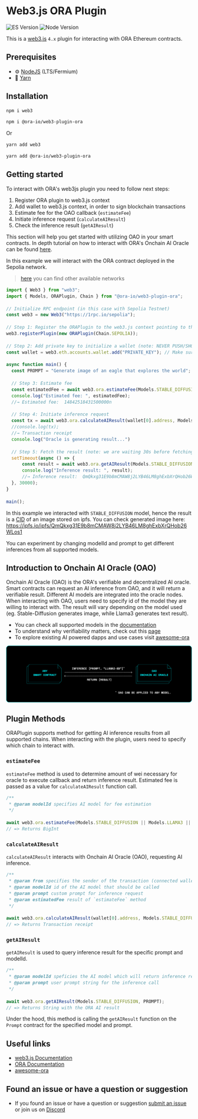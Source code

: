 # Web3.js ORA Plugin

![ES Version](https://img.shields.io/badge/ES-2020-yellow)
![Node Version](https://img.shields.io/badge/node-18.x-green)

This is a [web3.js](https://github.com/web3/web3.js) `4.x` plugin for interacting with ORA Ethereum contracts.

## Prerequisites

- :gear: [NodeJS](https://nodejs.org/) (LTS/Fermium)
- :toolbox: [Yarn](https://yarnpkg.com/)

## Installation

```bash
npm i web3
```

```bash
npm i @ora-io/web3-plugin-ora
```

Or

```bash
yarn add web3
```

```bash
yarn add @ora-io/web3-plugin-ora
```

## Getting started

To interact with ORA's web3js plugin you need to follow next steps:

1. Register ORA plugin to web3.js context
2. Add wallet to web3.js context, in order to sign blockchain transactions
3. Estimate fee for the OAO callback (`estimateFee`)
4. Initiate inference request (`calculateAIResult`)
5. Check the inference result (`getAIResult`)

This section will help you get started with utilizing OAO in your smart contracts. In depth tutorial on how to interact with ORA's Onchain AI Oracle can be found [here](https://docs.ora.io/doc/oao-onchain-ai-oracle/develop-guide/tutorials/interaction-with-oao-tutorial).

In this example we will interact with the ORA contract deployed in the Sepolia network.

> [here](https://github.com/ora-io/web3.js-plugin-ora/blob/master/src/types.ts) you can find other available networks

```ts
import { Web3 } from "web3";
import { Models, ORAPlugin, Chain } from "@ora-io/web3-plugin-ora";

// Initialize RPC endpoint (in this case with Sepolia Testnet)
const web3 = new Web3("https://1rpc.io/sepolia");

// Step 1: Register the ORAPlugin to the web3.js context pointing to the Sepolia Testnet network
web3.registerPlugin(new ORAPlugin(Chain.SEPOLIA));

// Step 2: Add private key to initialize a wallet (note: NEVER PUSH/SHOW your private key)
const wallet = web3.eth.accounts.wallet.add("PRIVATE_KEY"); // Make sure you have funds

async function main() {
  const PROMPT = "Generate image of an eagle that explores the world";

  // Step 3: Estimate fee
  const estimatedFee = await web3.ora.estimateFee(Models.STABLE_DIFFUSION);
  console.log("Estimated fee: ", estimatedFee);
  //→ Estimated fee:  14842518431500000n

  // Step 4: Initiate inference request
  const tx = await web3.ora.calculateAIResult(wallet[0].address, Models.STABLE_DIFFUSION, PROMPT, estimatedFee);
  //console.log(tx);
  //→ Transaction receipt
  console.log("Oracle is generating result...")

  // Step 5: Fetch the result (note: we are waiting 30s before fetching, to be sure that oracle returned the result)
  setTimeout(async () => {
      const result = await web3.ora.getAIResult(Models.STABLE_DIFFUSION, PROMPT);
      console.log("Inference result: ", result);
      //→ Inference result:  QmQkxg31E9b8mCMAW8j2LYB46LM8ghExbXrQHob26WLos1
  }, 30000);
}

main();
```

In this example we interacted with `STABLE_DIFFUSION` model, hence the result is a [CID](https://pinata.cloud/blog/what-is-an-ipfs-cid/#:~:text=The%20CID%20is%20a%20unique,%2C%20such%20as%20SHA%2D256.) of an image stored on ipfs. You can check generated image here: https://ipfs.io/ipfs/QmQkxg31E9b8mCMAW8j2LYB46LM8ghExbXrQHob26WLos1

You can experiment by changing modelId and prompt to get different inferences from all supported models.

## Introduction to Onchain AI Oracle (OAO)

Onchain AI Oracle (OAO) is the ORA's verifiable and decentralized AI oracle. Smart contracts can request an AI inference from OAO, and it will return a verifiable result. Different AI models are integrated into the oracle nodes. When interacting with OAO, users need to specify id of the model they are willing to interact with. The result will vary depending on the model used (eg. Stable-Diffusion generates image, while Llama3 generates text result).

- You can check all supported models in the [documentation](https://docs.ora.io/doc/oao-onchain-ai-oracle/reference)
- To understand why verifiability matters, check out this [page](https://docs.ora.io/doc/oao-onchain-ai-oracle/introduction/why-verifiability-matters)
- To explore existing AI powered dapps and use cases visit [awesome-ora](https://github.com/ora-io/awesome-ora)

![image representing the flow of interaction with OAO](oao_image.png)

## Plugin Methods

ORAPlugin supports method for getting AI inference results from all supported chains. When interacting with the plugin, users need to specify which chain to interact with.

### `estimateFee`

`estimateFee` method is used to determine amount of wei necessary for oracle to execute callback and return inference result. Estimated fee is passed as a value for `calculateAIResult` function call.

```typescript
/**
 * @param modelId specifies AI model for fee estimation
 */

await web3.ora.estimateFee(Models.STABLE_DIFFUSION || Models.LLAMA3 || Models.OPENLM);
// => Returns BigInt
```

### `calculateAIResult`

`calculateAIResult` interacts with Onchain AI Oracle (OAO), requesting AI inference.

```typescript
/**
 * @param from specifies the sender of the transaction (connected wallet address)
 * @param modelId id of the AI model that should be called
 * @param prompt custom prompt for inference request
 * @param estimatedFee result of `estimateFee` method
 */

await web3.ora.calculateAIResult(wallet[0].address, Models.STABLE_DIFFUSION, PROMPT, estimatedFee);
// => Returns Transaction receipt
```

### `getAIResult`

`getAIResult` is used to query inference result for the specific prompt and modelId.

```typescript
/**
 * @param modelId speficies the AI model which will return inference results
 * @param prompt user prompt string for the inference call
 */

await web3.ora.getAIResult(Models.STABLE_DIFFUSION, PROMPT);
// => Returns String with the ORA AI result
```

Under the hood, this method is calling the `getAIResult` function on the `Prompt` contract for the specified model and prompt.

## Useful links

- [web3.js Documentation](https://docs.web3js.org/)
- [ORA Documentation](https://docs.ora.io/doc)
- [awesome-ora](https://github.com/ora-io/awesome-ora)

## Found an issue or have a question or suggestion

- If you found an issue or have a question or suggestion [submit an issue](https://github.com/ora-io/web3.js-plugin-ora/issues) or join us on [Discord](https://discord.gg/fg5ygkgy)
